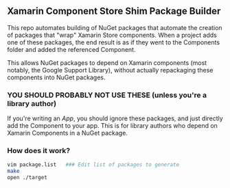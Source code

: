 ## Xamarin Component Store Shim Package Builder

This repo automates building of NuGet packages that automate the creation of
packages that "wrap" Xamarin Store components. When a project adds one of
these packages, the end result is as if they went to the Components folder and
added the referenced Component.

This allows NuGet packages to depend on Xamarin components (most notably, the
Google Support Library), without actually repackaging these components into
NuGet packages.

### YOU SHOULD PROBABLY NOT USE THESE (unless you're a library author)

If you're writing an *App*, you should ignore these packages, and just
directly add the Component to your app. This is for library authors who depend
on Xamarin Components in a NuGet package.

### How does it work?

```sh
vim package.list   ### Edit list of packages to generate
make
open ./target
```
